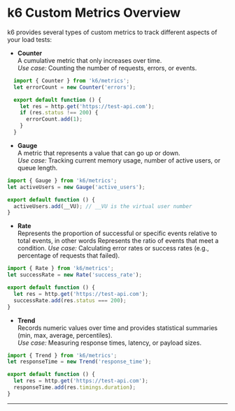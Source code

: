 # k6 Custom Metrics Overview

k6 provides several types of custom metrics to track different aspects of your load tests:

- **Counter**  
  A cumulative metric that only increases over time.  
  *Use case:* Counting the number of requests, errors, or events.  

```js
  import { Counter } from 'k6/metrics';
  let errorCount = new Counter('errors');

  export default function () {
    let res = http.get('https://test-api.com');
    if (res.status !== 200) {
      errorCount.add(1);
    }
  }
```

- **Gauge**  
  A metric that represents a value that can go up or down.  
  *Use case:* Tracking current memory usage, number of active users, or queue length.
```js
import { Gauge } from 'k6/metrics';
let activeUsers = new Gauge('active_users');

export default function () {
  activeUsers.add(__VU); // __VU is the virtual user number
}
```

- **Rate**  
  Represents the proportion of successful or specific events relative to total events, in other words Represents the ratio of events that meet a condition. 
  *Use case:* Calculating error rates or success rates (e.g., percentage of requests that failed).
```js
import { Rate } from 'k6/metrics';
let successRate = new Rate('success_rate');

export default function () {
  let res = http.get('https://test-api.com');
  successRate.add(res.status === 200);
}
```


- **Trend**  
  Records numeric values over time and provides statistical summaries (min, max, average, percentiles).  
  *Use case:* Measuring response times, latency, or payload sizes.

```js
import { Trend } from 'k6/metrics';
let responseTime = new Trend('response_time');

export default function () {
  let res = http.get('https://test-api.com');
  responseTime.add(res.timings.duration);
}
```



---